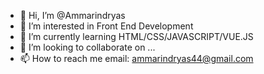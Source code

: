 - 👋 Hi, I’m @Ammarindryas
- 👀 I’m interested in Front End Development 
- 🌱 I’m currently learning HTML/CSS/JAVASCRIPT/VUE.JS
- 💞️ I’m looking to collaborate on ...
- 📫 How to reach me email: ammarindryas44@gmail.com

<!---
Ammarindryas/Ammarindryas is a ✨ special ✨ repository because its `README.md` (this file) appears on your GitHub profile.
You can click the Preview link to take a look at your changes.
--->
